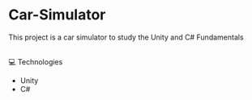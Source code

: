 # Car-Simulator
This project is a car simulator to study the Unity and C# Fundamentals

<br>
<span>💻 Technologies </span>
<ul>
  <li>Unity</li>
  <li>C#</li>
</ul>
